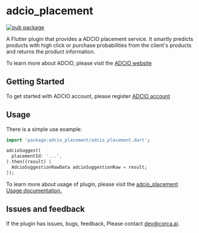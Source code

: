 # adcio_placement
[![pub package](https://img.shields.io/pub/v/adcio_placement.svg)](https://pub.dev/packages/adcio_placement)

A Flutter plugin that provides a ADCIO placement service. It smartly predicts products with high click or purchase probabilities from the client's products and returns the product information.

To learn more about ADCIO, please visit the [ADCIO website](https://www.adcio.ai/)

## Getting Started
To get started with ADCIO account, please register [ADCIO account](https://app.adcio.ai/en/)

## Usage
There is a simple use example:

```dart
import 'package:adcio_placement/adcio_placement.dart';

adcioSuggest(
  placementId: '...',
).then((result) {
  AdcioSuggestionRawData adcioSuggestionRaw = result;
});
```
To learn more about usage of plugin, please visit the [adcio_placement Usage documentation.](https://docs.adcio.ai/en/sdk/suggestions/flutter)

## Issues and feedback
If the plugin has issues, bugs, feedback, Please contact <dev@corca.ai>.
